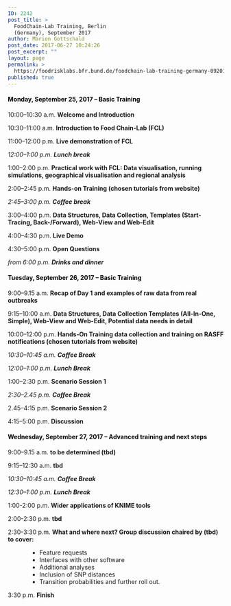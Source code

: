 ```yaml
---
ID: 2242
post_title: >
  FoodChain-Lab Training, Berlin
  (Germany), September 2017
author: Marion Gottschald
post_date: 2017-06-27 10:24:26
post_excerpt: ""
layout: page
permalink: >
  https://foodrisklabs.bfr.bund.de/foodchain-lab-training-germany-092017/
published: true
---
```

<h4><span style="color: #000000;"><strong>Monday, September 25, 2017 – Basic Training</strong></span></h4>
10:00–10:30 a.m.
<strong>Welcome and Introduction</strong>
<em></em>

10:30–11:00 a.m.
<strong>Introduction to Food Chain-Lab (FCL)</strong>
<em></em>

11:00–12:00 p.m.
<strong>Live demonstration of FCL</strong>
<em></em>

<em>12:00–1:00 p.m. 
<strong>Lunch break</strong></em>

1:00–2:00 p.m.
<strong>Practical work with FCL: Data visualisation, running simulations, geographical visualisation and regional analysis</strong>
<em></em>

2:00–2:45 p.m.
<strong>Hands-on Training (chosen tutorials from website)</strong>
<em></em>

<em>2:45–3:00 p.m. 
<strong>Coffee break</strong></em>

3:00–4:00 p.m.
<strong>Data Structures, Data Collection, Templates (Start-Tracing, Back-/Forward), Web-View and Web-Edit</strong>
<em></em>

4:00–4:30 p.m.
<strong>Live Demo</strong>
<em></em>

4:30–5:00 p.m.
<strong>Open Questions</strong>
<em></em>

<em>from 6:00 p.m. 
<strong>Drinks and dinner</strong></em>

<h4><span style="color: #000000;">Tuesday, September 26, 2017 – Basic Training</span></h4>

9:00–9.15 a.m.
<strong>Recap of Day 1 and examples of raw data from real outbreaks</strong>
<em></em>

9:15–10:00 a.m.
<strong>Data Structures, Data Collection Templates (All-In-One, Simple), Web-View and Web-Edit, Potential data needs in detail</strong>
<em></em>

10:00–12:00 p.m.
<strong>Hands-On Training data collection and training on RASFF notifications (chosen tutorials from website)</strong>
<em></em>

<em>10:30–10:45 a.m. 
<strong>Coffee Break</strong></em>

<em>12:00–1:00 p.m. 
<strong>Lunch Break</strong></em>

1:00–2:30 p.m.
<strong>Scenario Session 1</strong>
<em></em>

<em>2:30–2.45 p.m. 
<strong>Coffee Break</strong></em>

2.45–4:15 p.m.
<strong>Scenario Session 2</strong>
<em></em>

4:15–5:00 p.m.
<strong>Discussion</strong>
<em></em>

<h4><span style="color: #000000;">Wednesday, September 27, 2017 – Advanced training and next steps</span></h4>

9:00–9.15 a.m.
<strong>to be determined (tbd)</strong>
<em></em>

9:15–12:30 a.m.
<strong>tbd</strong>
<em></em>

<em>10:30–10:45 a.m. 
<strong>Coffee Break</strong></em>

<em>12:30–1:00 p.m. 
<strong>Lunch Break</strong></em>

1:00-2:00 p.m.
<strong>Wider applications of KNIME tools</strong>
<em></em>

2:00-2:30 p.m.
<strong>tbd</strong>
<em></em>

2:30-3:30 p.m.
<strong>What and where next? Group discussion chaired by (tbd) to cover: </strong>
<ul style="margin-left: 50px;">
 	<li>Feature requests</li>
 	<li>Interfaces with other software</li>
 	<li>Additional analyses</li>
 	<li>Inclusion of SNP distances</li>
 	<li>Transition probabilities and further roll out.</li>
</ul>
3:30 p.m. 
<strong>Finish</strong>